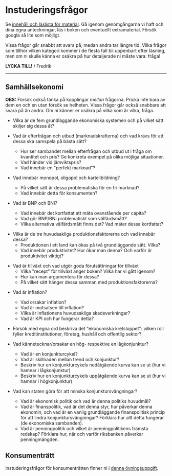 # Instuderingsfrågor
Se [innehåll och läslista för material](../material/innehall_laslista_ekonomi.md). Gå igenom genomgångarna vi haft och dina egna anteckningar, läs i boken och eventuellt extramaterial. Försök googla så lite som möjligt.

Vissa frågor går snabbt att svara på, medan andra tar längre tid. Vilka frågor som tillhör vilken kategori kommer i de flesta fall bli uppenbart efter läsning, men om ni skulle känna er osäkra på hur detaljerade ni måste vara: fråga!

**LYCKA TILL!**
/ Fredrik

***

## Samhällsekonomi

**OBS:** Försök också tänka på kopplingar _mellan_ frågorna. Pricka inte bara av dem en och en utan försök se helheten. Vissa frågor går också snabbare att svara på än andra. Om ni känner er osäkra på vilka som är vilka, fråga. 

- Vilka är de fem grundläggande ekonomiska systemen och på vilket sätt skiljer sig dessa åt? <!--(se sid 167-168) -->

- Vad är efterfrågan och utbud (marknadskrafterna) och vad krävs för att dessa ska samspela på bästa sätt? <!--(se sid 169-171) -->
    - Hur ser sambandet mellan efterfrågan och utbud ut i fråga om kvantitet och pris? Ge konkreta exempel på olika möjliga situationer. 
    - Vad händer vid jämviktspris?
    - Vad innebär en "perfekt marknad"?

- Vad innebär monopol, oligopol och kartellbildning? <!--(se sid 174-176) -->
    - På vilket sätt är dessa problematiska för en fri marknad?
    - Vad innebär detta för konsumenten?

- Vad är BNP och BNI? <!--(se sid 180-184) -->
    - Vad innebär det kortfattat att mäta ovanstående per capita?
    - Vad gör BNP/BNI problematiskt som välfärdsmått? 
    - Vilka alternativa välfärdsmått finns det? Vad mäter dessa kortfattat?

<!--    - Vad innebär det kortfattat att räkna ovanstående per capita och med PPP? -->

- Vilka är de tre huvudsakliga produktionsfaktorerna och vad innebär dessa? <!--(se sid 187) -->
    - Produktionen i ett land kan ökas på två grundläggande sätt. Vilka?  
    - Vad innebär produktivitet? Hur ökar man denna? Och varför är produktivitet viktigt?

<!--Borttagen fråga:     - Vad innebär det att en produktion kan vara arbetskraftsintensiv eller kapitalintensiv? Ge exempel. -->

- Vad är tillväxt och vad utgör goda förutsättningar för tillväxt <!--(se sid 186-188) -->
    - Vilka "recept" för tillväxt anger boken? Vilka har vi gått igenom?
    - Hur kan man argumentera för dessa?
    - På vilket sätt hänger dessa samman med produktionsfaktorerna?

<!-- - Finns det någon punkt du själv skulle vilja lägga till? -->

- Vad är inflation? <!--(se sid 193-196) -->
    - Vad orsakar inflation?
    - Vad är motsatsen till inflation?
    - Vilka är inflationens huvudsakliga skadeverkningar?
    - Vad är KPI och hur fungerar detta? 

- Försök med egna ord beskriva det "ekonomiska kretsloppet": vilken roll fyller kreditinstitutioner, företag, hushåll och offentlig sektor? <!--(se sid 201, mfl) -->

- Vad kännetecknar/orsakar en hög- respektive en lågkonjunktur? <!--(se sid 205-207) -->
    - Vad är en konjunkturcykel?
    - Vad är skillnaden mellan trend och konjunktur?
    - Beskriv hur en konjunkturcykels nedåtgående kurva kan se ut (hur vi hamnar i lågkonjunktur)
    - Beskriv hur en konjunkturcykels uppåtgående kurva kan se ut (hur vi hamnar i högkonjunktur)

- Vad kan staten göra för att minska konjunktursvängningar? <!--(se sid 208-211) -->
    - Vad är ekonomisk politik och vad är denna politiks huvudmål?
    - Vad är finanspolitik, vad är det denna styr, hur påverkar denna ekonomin, och vad är en vanlig grundläggande finanspolitisk princip för att lindra konjunktursvängningar? Förklara hur allt detta fungerar (de ekonomiska sambanden). 
    - Vad är penningpolitik och vilket är penningpolitikens främsta redskap? Förklara hur, när och varför riksbanken påverkar penningmängden.


<!--- Borttagen fråga: Vilka argument kan man framföra för och emot statligt ägande? (se sid 168)     - Finns det några typer av verksamheter som är mindre lämpade för en konkurrensutsatt marknad? Varför då? Vad tänker du själv? -->



## Konsumenträtt

Instuderingsfrågor för konsumenträtten finner ni i [denna övningsuppgift](../ovningsuppgifter/konsumentratt.md).